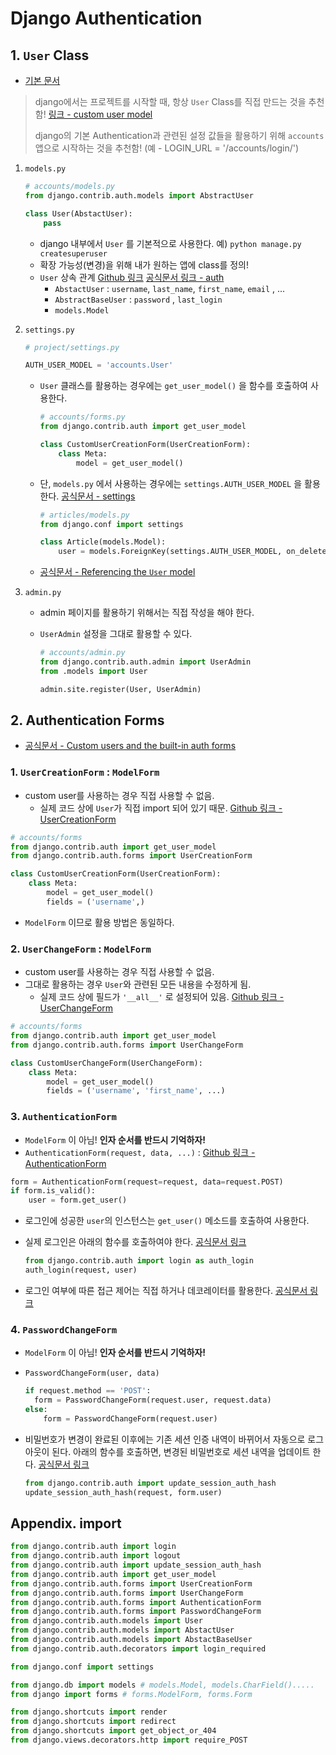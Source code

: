 # Django Authentication 

## 1. `User` Class

* [기본 문서](https://docs.djangoproject.com/en/2.2/topics/auth/default/#user-objects)

> django에서는 프로젝트를 시작할 때, 항상 `User` Class를 직접 만드는 것을 추천함! [링크 - custom user model](https://docs.djangoproject.com/en/2.2/topics/auth/customizing/#substituting-a-custom-user-model)
>
> django의 기본 Authentication과 관련된 설정 값들을 활용하기 위해 `accounts` 앱으로 시작하는 것을 추천함! (예 - LOGIN_URL = '/accounts/login/')

1. `models.py`

   ```python
   # accounts/models.py
   from django.contrib.auth.models import AbstractUser
   
   class User(AbstactUser):
       pass
   ```

   * django 내부에서 `User` 를 기본적으로 사용한다. 예) `python manage.py createsuperuser` 
   * 확장 가능성(변경)을 위해 내가 원하는 앱에 class를 정의!
   * `User` 상속 관계 [Github 링크](https://github.com/django/django/blob/master/django/contrib/auth/models.py#L384) [공식문서 링크 - auth](https://docs.djangoproject.com/en/2.2/ref/contrib/auth/#fields) 
     *  `AbstactUser` : `username`, `last_name`, `first_name`, `email` , ...
     *  `AbstractBaseUser` : `password` , `last_login` 
     * `models.Model`

2. `settings.py`

   ```python
   # project/settings.py
   
   AUTH_USER_MODEL = 'accounts.User'
   ```

   * `User` 클래스를 활용하는 경우에는 `get_user_model()` 을 함수를 호출하여 사용한다.

     ```python
     # accounts/forms.py
     from django.contrib.auth import get_user_model
     
     class CustomUserCreationForm(UserCreationForm):
         class Meta:
             model = get_user_model()
     ```

   * 단, `models.py`  에서 사용하는 경우에는 `settings.AUTH_USER_MODEL` 을 활용한다. [공식문서 - settings](https://docs.djangoproject.com/en/2.2/ref/settings/#auth-user-model)

     ```python
     # articles/models.py
     from django.conf import settings
     
     class Article(models.Model):
         user = models.ForeignKey(settings.AUTH_USER_MODEL, on_delete=models.CASCADE)
     ```

   *  [공식문서 - Referencing the `User` model](https://docs.djangoproject.com/en/2.2/topics/auth/customizing/#referencing-the-user-model)
   
3. `admin.py`

   * admin 페이지를 활용하기 위해서는 직접 작성을 해야 한다.

   * `UserAdmin` 설정을 그대로 활용할 수 있다.

     ```python
     # accounts/admin.py
     from django.contrib.auth.admin import UserAdmin
     from .models import User
     
     admin.site.register(User, UserAdmin)
     ```

     

## 2. Authentication Forms

* [공식문서 - Custom users and the built-in auth forms](https://docs.djangoproject.com/en/2.2/topics/auth/customizing/#custom-users-and-the-built-in-auth-forms)

### 1. `UserCreationForm` : `ModelForm`

* custom user를 사용하는 경우 직접 사용할 수 없음. 
  * 실제 코드 상에 `User`가 직접 import 되어 있기 때문. [Github 링크 - UserCreationForm](https://github.com/django/django/blob/master/django/contrib/auth/forms.py#L94)

```python
# accounts/forms
from django.contrib.auth import get_user_model
from django.contrib.auth.forms import UserCreationForm

class CustomUserCreationForm(UserCreationForm):
    class Meta:
        model = get_user_model()
        fields = ('username',)
```

* `ModelForm` 이므로 활용 방법은 동일하다.

### 2. `UserChangeForm` : `ModelForm`

* custom user를 사용하는 경우 직접 사용할 수 없음.
* 그대로 활용하는 경우 `User`와 관련된 모든 내용을 수정하게 됨.
  * 실제 코드 상에 필드가  `'__all__'` 로 설정되어 있음. [Github 링크 - UserChangeForm](https://github.com/django/django/blob/master/django/contrib/auth/forms.py#L144)

```python
# accounts/forms
from django.contrib.auth import get_user_model
from django.contrib.auth.forms import UserChangeForm

class CustomUserChangeForm(UserChangeForm):
    class Meta:
        model = get_user_model()
        fields = ('username', 'first_name', ...)
```

### 3. `AuthenticationForm`

* `ModelForm` 이 아님! **인자 순서를 반드시 기억하자!**
* `AuthenticationForm(request, data, ...)` : [Github 링크 - AuthenticationForm](https://github.com/django/django/blob/master/django/contrib/auth/forms.py#L183)

```python
form = AuthenticationForm(request=request, data=request.POST)
if form.is_valid():
    user = form.get_user()
```

* 로그인에 성공한 `user`의 인스턴스는 `get_user()` 메소드를 호출하여 사용한다.

* 실제 로그인은 아래의 함수를 호출하여야 한다. [공식문서 링크](https://docs.djangoproject.com/en/2.2/topics/auth/default/#how-to-log-a-user-in)

  ```python
  from django.contrib.auth import login as auth_login
  auth_login(request, user)
  ```

* 로그인 여부에 따른 접근 제어는 직접 하거나 데코레이터를 활용한다. [공식문서 링크](https://docs.djangoproject.com/en/2.2/topics/auth/default/#limiting-access-to-logged-in-users)

### 4. `PasswordChangeForm`

* `ModelForm` 이 아님! **인자 순서를 반드시 기억하자!**

* `PasswordChangeForm(user, data)`

  ```python
  if request.method == 'POST':
  	form = PasswordChangeForm(request.user, request.data)
  else:
      form = PasswordChangeForm(request.user)
  ```

* 비밀번호가 변경이 완료된 이후에는 기존 세션 인증 내역이 바뀌어서 자동으로 로그아웃이 된다. 아래의 함수를 호출하면, 변경된 비밀번호로 세션 내역을 업데이트 한다. [공식문서 링크](https://docs.djangoproject.com/en/2.2/topics/auth/default/#session-invalidation-on-password-change)

  ```python
  from django.contrib.auth import update_session_auth_hash
  update_session_auth_hash(request, form.user)
  ```



## Appendix. import

```python
from django.contrib.auth import login
from django.contrib.auth import logout
from django.contrib.auth import update_session_auth_hash
from django.contrib.auth import get_user_model
from django.contrib.auth.forms import UserCreationForm
from django.contrib.auth.forms import UserChangeForm
from django.contrib.auth.forms import AuthenticationForm
from django.contrib.auth.forms import PasswordChangeForm
from django.contrib.auth.models import User
from django.contrib.auth.models import AbstactUser
from django.contrib.auth.models import AbstactBaseUser
from django.contrib.auth.decorators import login_required
```

```python
from django.conf import settings
```

```python
from django.db import models # models.Model, models.CharField().....
from django import forms # forms.ModelForm, forms.Form
```

```python
from django.shortcuts import render
from django.shortcuts import redirect
from django.shortcuts import get_object_or_404
from django.views.decorators.http import require_POST
```














